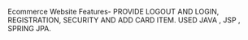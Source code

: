 Ecommerce Website
Features-
PROVIDE LOGOUT AND LOGIN,
REGISTRATION,
SECURITY AND
ADD CARD ITEM. 
USED JAVA , JSP , SPRING JPA.

